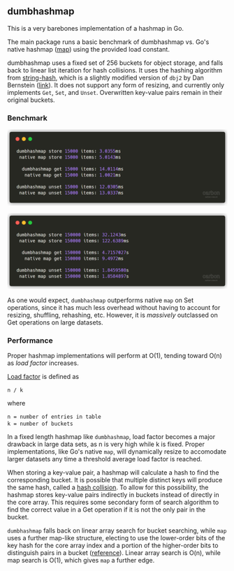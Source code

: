 ## dumbhashmap

This is a very barebones implementation of a hashmap in Go.

The main package runs a basic benchmark of dumbhashmap vs. Go's native hashmap ([map](https://golang.org/src/runtime/hashmap.go)) using the provided load constant.

dumbhashmap uses a fixed set of 256 buckets for object storage, and falls back to linear list iteration for hash collisions. It uses the hashing algorithm from [string-hash](https://www.npmjs.com/package/string-hash), which is a slightly modified version of `dbj2` by Dan Bernstein ([link](http://www.cse.yorku.ca/%7Eoz/hash.html)). It does not support any form of resizing, and currently only implements `Get`, `Set`, and `Unset`. Overwritten key-value pairs remain in their original buckets.

### Benchmark

![benchmark_1](img/15000.png)

![benchmark_2](img/150000.png)

As one would expect, `dumbhashmap` outperforms native `map` on Set operations, since it has much less overhead without having to account for resizing, shuffling, rehashing, etc. However, it is _massively_ outclassed on Get operations on large datasets.

### Performance

Proper hashmap implementations will perform at O(1), tending toward O(n) as _load factor_ increases.

[Load factor](https://en.wikipedia.org/wiki/Hash_table#Key_statistics) is defined as

```
n / k
```

where

```
n = number of entries in table
k = number of buckets
```

In a fixed length hashmap like `dumbhashmap`, load factor becomes a major drawback in large data sets, as n is very high while k is fixed. Proper implementations, like Go's native `map`, will dynamically resize to accomodate larger datasets any time a threshold average load factor is reached.

When storing a key-value pair, a hashmap will calculate a hash to find the corresponding bucket. It is possible that multiple distinct keys will produce the same hash, called a [hash collision](https://en.wikipedia.org/wiki/Hash_table#Collision_resolution). To allow for this possibility, the hashmap stores key-value pairs indirectly in buckets instead of directly in the core array. This requires some secondary form of search algorithm to find the correct value in a Get operation if it is not the only pair in the bucket.

`dumbhashmap` falls back on linear array search for bucket searching, while `map` uses a further map-like structure, electing to use the lower-order bits of the key hash for the core array index and a portion of the higher-order bits to distinguish pairs in a bucket ([reference](https://golang.org/src/runtime/hashmap.go#L9)). Linear array search is O(n), while map search is O(1), which gives `map` a further edge.
